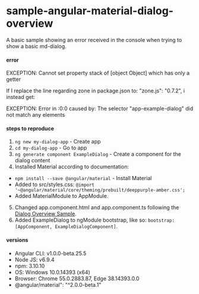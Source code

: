 # sample-angular-material-dialog-overview
A basic sample showing an error received in the console when trying to show a basic md-dialog.

#### error
EXCEPTION: Cannot set property stack of [object Object] which has only a getter

If I replace the line regarding zone in package.json to: "zone.js": "0.7.2", i instead get:

EXCEPTION: Error in :0:0 caused by: The selector "app-example-dialog" did not match any elements


#### steps to reproduce
1. `ng new my-dialog-app` - Create app
2. `cd my-dialog-app` - Go to app
3. `ng generate component ExampleDialog` - Create a component for the dialog content
4. Installed Material according to documentation:
  - `npm install --save @angular/material` - Install Material
  - Added to src/styles.css: `@import '~@angular/material/core/theming/prebuilt/deeppurple-amber.css';`
  - Added MaterialModule to AppModule.
5. Changed app.component.html and app.component.ts following the [Dialog Overview Sample](https://material.angular.io/components/component/dialog).
6. Added ExampleDialog to ngModule bootstrap, like so: `bootstrap: [AppComponent, ExampleDialogComponent]`.
 

#### versions
- Angular CLI: v1.0.0-beta.25.5 
- Node JS: v6.9.4  
- npm: 3.10.10  
- OS: Windows 10.0.14393 (x64)  
- Browser: Chrome 55.0.2883.87, Edge 38.14393.0.0  
- @angular/material": "^2.0.0-beta.1"  
